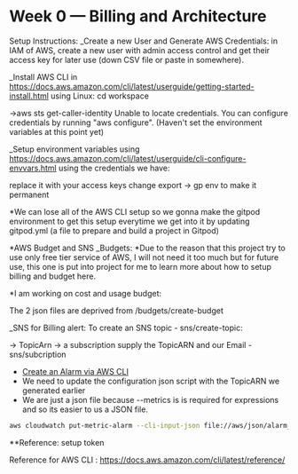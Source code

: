 # Week 0 — Billing and Architecture
Setup Instructions:
_Create a new User and Generate AWS Credentials:
in IAM of AWS, create a new user with admin access control and get their access key for later use (down CSV file or paste in somewhere).


_Install AWS CLI in https://docs.aws.amazon.com/cli/latest/userguide/getting-started-install.html using Linux: 
cd workspace
<!-- curl "https://awscli.amazonaws.com/awscli-exe-linux-x86_64.zip" -o "awscliv2.zip"
unzip awscliv2.zip
sudo ./aws/install -->

->aws sts get-caller-identity
Unable to locate credentials. You can configure credentials by running "aws configure".
(Haven't set the environment variables at this point yet)

_Setup environment variables using https://docs.aws.amazon.com/cli/latest/userguide/cli-configure-envvars.html using the credentials we have:
<!-- export AWS_ACCESS_KEY_ID=""
export AWS_SECRET_ACCESS_KEY=""
export AWS_DEFAULT_REGION= "" -->
replace it with your access keys
change export -> gp env to make it permanent

*We can lose all of the AWS CLI setup so we gonna make the gitpod environment to get this setup everytime we get into it by updating gitpod.yml (a file to prepare and build a project in Gitpod)
<!-- tasks:
  - name: aws-cli
    env:
      AWS_CLI_AUTO_PROMPT: on-partial
    init: |
      cd /workspace
      curl "https://awscli.amazonaws.com/awscli-exe-linux-x86_64.zip" -o "awscliv2.zip"
      unzip awscliv2.zip
      sudo ./aws/install
      cd $THEIA_WORKSPACE_ROOT -->


*AWS Budget and SNS
_Budgets: 
*Due to the reason that this project try to use only free tier service of AWS, I will not need it too much but for future use, this one is put into project for me to learn more about how to setup billing and budget here.

*I am working on cost and usage budget:
<!-- aws budgets create-budget \
    --account-id $AWS_ACCOUNT_ID \
    --budget file://aws/json/budget.json \
    --notifications-with-subscribers file://aws/json/budget-notifications-with-subscribers.json  -->

The 2 json files are deprived from /budgets/create-budget

_SNS for Billing alert: 
To create an SNS topic - sns/create-topic: 
<!-- aws sns create-topic \
    --name my-topic -->
-> TopicArn -> a subscription supply the TopicARN and our Email - sns/subcription

<!-- aws sns subscribe \
    --topic-arn TopicARN \
    --protocol email \
    --notification-endpoint your@email.com -->

- [Create an Alarm via AWS CLI](https://repost.aws/knowledge-center/cloudwatch-estimatedcharges-alarm)
- We need to update the configuration json script with the TopicARN we generated earlier
- We are just a json file because --metrics is is required for expressions and so its easier to us a JSON file.

```sh
aws cloudwatch put-metric-alarm --cli-input-json file://aws/json/alarm_config.json
```


**Reference:
setup token
<!-- git remote set-url origin https://$TOKEN@github.com//thaituan52/aws-bootcamp-cruddur-2023.git 
-->

Reference for AWS CLI : https://docs.aws.amazon.com/cli/latest/reference/





